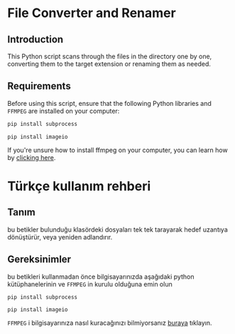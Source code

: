 # File Converter and Renamer

## Introduction
This Python script scans through the files in the directory one by one, converting them to the target extension or renaming them as needed.


## Requirements
Before using this script, ensure that the following Python libraries and `FFMPEG` are installed on your computer:

```cmd
pip install subprocess
```
```
pip install imageio
```
If you're unsure how to install ffmpeg on your computer, you can learn how by [clicking here](https://youtu.be/DMEP82yrs5g?si=TINIp8-D3Dklhk60).

# Türkçe kullanım rehberi
## Tanım
bu betikler bulunduğu klasördeki dosyaları tek tek tarayarak hedef uzantıya dönüştürür, veya yeniden adlandırır.

## Gereksinimler
bu betikleri kullanmadan önce bilgisayarınızda aşağıdaki python kütüphanelerinin ve `FFMPEG` in kurulu olduğuna emin olun

```cmd
pip install subprocess
```
```
pip install imageio
```

`FFMPEG` i bilgisayarınıza nasıl kuracağınızı bilmiyorsanız [buraya](https://youtu.be/EvMet1ajPqo?si=ALnaRGDm0uPfSBgx) tıklayın.
